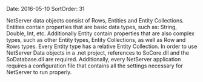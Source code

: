 Date: 2016-05-10
SortOrder: 31

NetServer data objects consist of Rows, Entities and Entity Collections. Entities contain properties that are basic data types, such as: String, Double, Int, etc. Additionally Entity contain properties that are also complex types, such as other Entity types, Entity Collections, as well as Row and Rows types. Every Entity type has a relative Entity Collection. In order to use NetServer Data objects in a .net project, references to SoCore.dll and the SoDatabase.dll are required. Additionally, every NetServer application requires a configuration file that contains all the settings necessary for NetServer to run properly.
